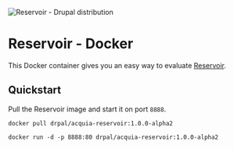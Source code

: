 ![Reservoir - Drupal distribution](https://raw.githubusercontent.com/acquia/reservoir/8.x-1.x/reservoir-logo.png)

# Reservoir - Docker

This Docker container gives you an easy way to evaluate [Reservoir](https://github.com/acquia/reservoir).

## Quickstart

Pull the Reservoir image and start it on port `8888`.
```
docker pull drpal/acquia-reservoir:1.0.0-alpha2

docker run -d -p 8888:80 drpal/acquia-reservoir:1.0.0-alpha2
```
